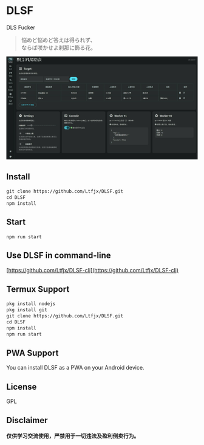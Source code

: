 # DLSF
DLS Fucker  

> 悩めど悩めど答えは得られず、  
> ならば咲かせよ刹那に飾る花。

![](/pics/1.webp)

## Install
```
git clone https://github.com/Ltfjx/DLSF.git
cd DLSF
npm install
```

## Start
```
npm run start
```

## Use DLSF in command-line
[https://github.com/Ltfjx/DLSF-cli](https://github.com/Ltfjx/DLSF-cli)

## Termux Support
```
pkg install nodejs
pkg install git
git clone https://github.com/Ltfjx/DLSF.git
cd DLSF
npm install
npm run start
```

## PWA Support
You can install DLSF as a PWA on your Android device.  

## License
GPL  

## Disclaimer
**仅供学习交流使用，严禁用于一切违法及盈利倒卖行为。**  
